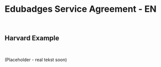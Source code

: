 Edubadges Service Agreement - EN
================================

 

Harvard Example
---------------

 

(Placeholder - real tekst soon)
